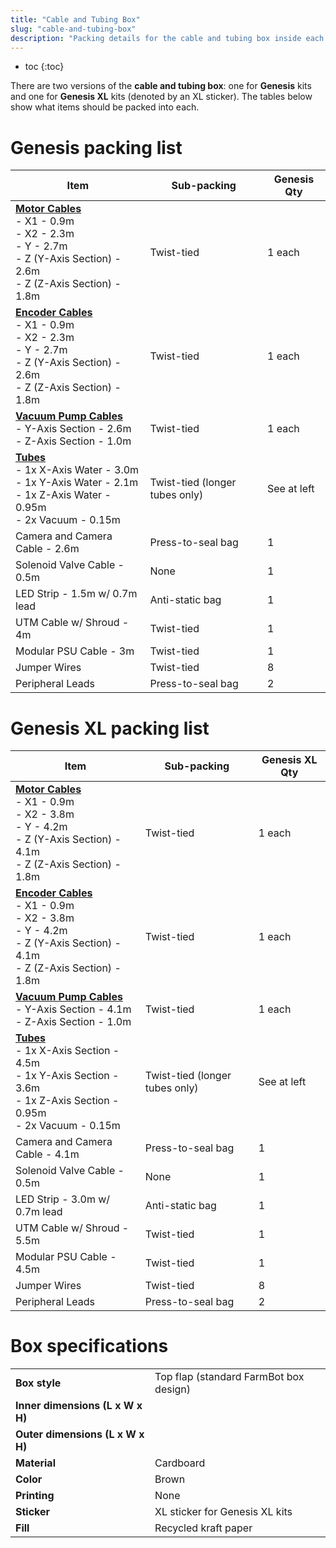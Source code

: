 ```yaml
---
title: "Cable and Tubing Box"
slug: "cable-and-tubing-box"
description: "Packing details for the cable and tubing box inside each main carton"
---
```


* toc
{:toc}

There are two versions of the **cable and tubing box**: one for **Genesis** kits and one for **Genesis XL** kits (denoted by an <span class="fb-xl-sticker">XL</span> sticker). The tables below show what items should be packed into each.

# Genesis packing list

|Item                          |Sub-packing                   |Genesis Qty                   |
|------------------------------|------------------------------|------------------------------|
|**[Motor Cables](../bom/electronics-and-wiring.md#motor-cables)**<br>- X1 - 0.9m<br>- X2 - 2.3m<br>- Y - 2.7m<br>- Z (Y-Axis Section) - 2.6m<br>- Z (Z-Axis Section) - 1.8m|Twist-tied                    |1 each
|**[Encoder Cables](../bom/electronics-and-wiring.md#encoder-cables)**<br>- X1 - 0.9m<br>- X2 - 2.3m<br>- Y - 2.7m<br>- Z (Y-Axis Section) - 2.6m<br>- Z (Z-Axis Section) - 1.8m|Twist-tied                    |1 each
|**[Vacuum Pump Cables](../bom/electronics-and-wiring.md#vacuum-pump-cable)**<br>- Y-Axis Section - 2.6m<br>- Z-Axis Section - 1.0m|Twist-tied                    |1 each
|**[Tubes](../bom/tubing.md#liquidgas-tubes)**<br>- 1x X-Axis Water - 3.0m<br>- 1x Y-Axis Water - 2.1m<br>- 1x Z-Axis Water - 0.95m<br>- 2x Vacuum - 0.15m|Twist-tied (longer tubes only)|See at left
|Camera and Camera Cable - 2.6m|Press-to-seal bag             |1
|Solenoid Valve Cable - 0.5m   |None                          |1
|LED Strip - 1.5m w/ 0.7m lead |Anti-static bag               |1
|UTM Cable w/ Shroud - 4m      |Twist-tied                    |1
|Modular PSU Cable - 3m        |Twist-tied                    |1
|Jumper Wires                  |Twist-tied                    |8
|Peripheral Leads              |Press-to-seal bag             |2

# Genesis XL packing list

|Item                          |Sub-packing                   |Genesis XL Qty                |
|------------------------------|------------------------------|------------------------------|
|**[Motor Cables](../bom/electronics-and-wiring.md#motor-cables)**<br>- X1 - 0.9m<br>- X2 - 3.8m<br>- Y - 4.2m<br>- Z (Y-Axis Section) - 4.1m<br>- Z (Z-Axis Section) - 1.8m|Twist-tied                    |1 each
|**[Encoder Cables](../bom/electronics-and-wiring.md#encoder-cables)**<br>- X1 - 0.9m<br>- X2 - 3.8m<br>- Y - 4.2m<br>- Z (Y-Axis Section) - 4.1m<br>- Z (Z-Axis Section) - 1.8m|Twist-tied                    |1 each
|**[Vacuum Pump Cables](../bom/electronics-and-wiring.md#vacuum-pump-cable)**<br>- Y-Axis Section - 4.1m<br>- Z-Axis Section - 1.0m|Twist-tied                    |1 each
|**[Tubes](../bom/tubing.md#liquidgas-tubes)**<br>- 1x X-Axis Section - 4.5m<br>- 1x Y-Axis Section - 3.6m<br>- 1x Z-Axis Section - 0.95m<br>- 2x Vacuum - 0.15m|Twist-tied (longer tubes only)|See at left
|Camera and Camera Cable - 4.1m|Press-to-seal bag             |1
|Solenoid Valve Cable - 0.5m   |None                          |1
|LED Strip - 3.0m w/ 0.7m lead |Anti-static bag               |1
|UTM Cable w/ Shroud - 5.5m    |Twist-tied                    |1
|Modular PSU Cable - 4.5m      |Twist-tied                    |1
|Jumper Wires                  |Twist-tied                    |8
|Peripheral Leads              |Press-to-seal bag             |2

# Box specifications

|                              |                              |
|------------------------------|------------------------------|
|**Box style**                 |Top flap (standard FarmBot box design)
|**Inner dimensions (L x W x H)**|
|**Outer dimensions (L x W x H)**|
|**Material**                  |Cardboard
|**Color**                     |Brown
|**Printing**                  |None
|**Sticker**                   |<span class="fb-xl-sticker">XL</span> sticker for Genesis XL kits
|**Fill**                      |Recycled kraft paper

